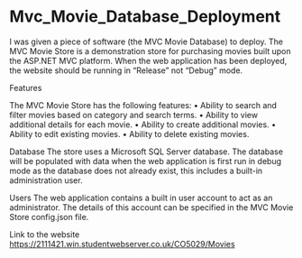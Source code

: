 # Mvc_Movie_Database_Deployment
I was given a piece of software (the MVC Movie Database) to deploy. 
The MVC Movie Store is a demonstration store for purchasing movies built upon the ASP.NET MVC platform.
When the web application has been deployed, the website should be running in “Release” not “Debug” mode.

Features

The MVC Movie Store has the following features:
•	Ability to search and filter movies based on category and search terms.
•	Ability to view additional details for each movie.
•	Ability to create additional movies.
•	Ability to edit existing movies.
•	Ability to delete existing movies.

Database
The store uses a Microsoft SQL Server database. The database will be populated with data when the web application is first run in debug mode as the database does not already exist, this includes a built-in administration user.

Users
The web application contains a built in user account to act as an administrator. The details of this account can be specified in the MVC Movie Store config.json file.

Link to the website
https://2111421.win.studentwebserver.co.uk/CO5029/Movies
